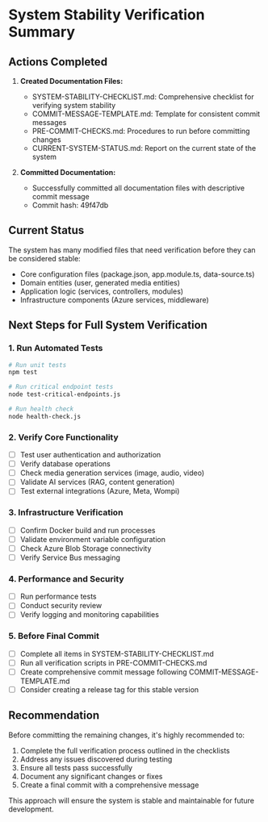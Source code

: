 # System Stability Verification Summary

## Actions Completed

1. **Created Documentation Files:**
   - SYSTEM-STABILITY-CHECKLIST.md: Comprehensive checklist for verifying system stability
   - COMMIT-MESSAGE-TEMPLATE.md: Template for consistent commit messages
   - PRE-COMMIT-CHECKS.md: Procedures to run before committing changes
   - CURRENT-SYSTEM-STATUS.md: Report on the current state of the system

2. **Committed Documentation:**
   - Successfully committed all documentation files with descriptive commit message
   - Commit hash: 49f47db

## Current Status

The system has many modified files that need verification before they can be considered stable:

- Core configuration files (package.json, app.module.ts, data-source.ts)
- Domain entities (user, generated media entities)
- Application logic (services, controllers, modules)
- Infrastructure components (Azure services, middleware)

## Next Steps for Full System Verification

### 1. Run Automated Tests
```bash
# Run unit tests
npm test

# Run critical endpoint tests
node test-critical-endpoints.js

# Run health check
node health-check.js
```

### 2. Verify Core Functionality
- [ ] Test user authentication and authorization
- [ ] Verify database operations
- [ ] Check media generation services (image, audio, video)
- [ ] Validate AI services (RAG, content generation)
- [ ] Test external integrations (Azure, Meta, Wompi)

### 3. Infrastructure Verification
- [ ] Confirm Docker build and run processes
- [ ] Validate environment variable configuration
- [ ] Check Azure Blob Storage connectivity
- [ ] Verify Service Bus messaging

### 4. Performance and Security
- [ ] Run performance tests
- [ ] Conduct security review
- [ ] Verify logging and monitoring capabilities

### 5. Before Final Commit
- [ ] Complete all items in SYSTEM-STABILITY-CHECKLIST.md
- [ ] Run all verification scripts in PRE-COMMIT-CHECKS.md
- [ ] Create comprehensive commit message following COMMIT-MESSAGE-TEMPLATE.md
- [ ] Consider creating a release tag for this stable version

## Recommendation

Before committing the remaining changes, it's highly recommended to:

1. Complete the full verification process outlined in the checklists
2. Address any issues discovered during testing
3. Ensure all tests pass successfully
4. Document any significant changes or fixes
5. Create a final commit with a comprehensive message

This approach will ensure the system is stable and maintainable for future development.